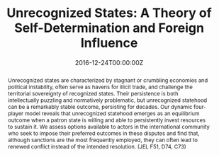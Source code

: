 ---
abstract: Unrecognized states are characterized by stagnant or crumbling economies and political instability, often serve as havens for illicit trade, and challenge the territorial sovereignty of recognized states. Their persistence is both intellectually puzzling and normatively problematic, but unrecognized statehood can be a remarkably stable outcome, persisting for decades. Our dynamic four-player model reveals that unrecognized statehood emerges as an equilibrium outcome when a patron state is willing and able to persistently invest resources to sustain it. We assess options available to actors in the international community who seek to impose their preferred outcomes in these disputes and find that, although sanctions are the most frequently employed, they can often lead to renewed conflict instead of the intended resolution. (JEL F51, D74, C73)
author_notes:
- 
- University of Southern California, benjamag@usc.edu
authors:
- admin
- Benjamin A.T. Graham
- Ben Horne
date: "2016-12-24T00:00:00Z"
doi: "doi:10.1093/jleo/eww017"
featured: false
image:
  caption: ''
  focal_point: ""
  preview_only: false
projects: []
publication: '*The Journal of Law, Economics and Organization, 33*(3)'
publication_short: ""
publication_types:
- "2"
publishDate: "2016-12-24T00:00:00Z"
slides: ""
summary: "
<details>
  <summary>Abstract</summary>
  
Unrecognized states are characterized by stagnant or crumbling economies and political instability, often serve as havens for illicit trade, and challenge the territorial sovereignty of recognized states. Their persistence is both intellectually puzzling and normatively problematic, but unrecognized statehood can be a remarkably stable outcome, persisting for decades. Our dynamic four-player model reveals that unrecognized statehood emerges as an equilibrium outcome when a patron state is willing and able to persistently invest resources to sustain it. We assess options available to actors in the international community who seek to impose their preferred outcomes in these disputes and find that, although sanctions are the most frequently employed, they can often lead to renewed conflict instead of the intended resolution.
</details>"
tags:
- Source Themes
title: "Unrecognized States: A Theory of Self-Determination and Foreign Influence"
url_code: ""
url_dataset: ""
url_pdf: draft
url_poster: ""
url_project: ""
url_slides: ""
url_source: ""
url_video: ""
---